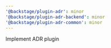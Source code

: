 ```yaml
---
'@backstage/plugin-adr': minor
'@backstage/plugin-adr-backend': minor
'@backstage/plugin-adr-common': minor
---
```


Implement ADR plugin
